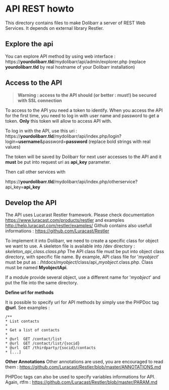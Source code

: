 API REST howto
==============

This directory contains files to make Dolibarr a server of REST Web Services.
It depends on external library Restler.


Explore the api
---------------

You can explore API method by using web interface : https://**yourdolibarr.tld**/mydolibarr/api/admin/explorer.php (replace **yourdolibarr.tld** by real hostname of your Dolibarr installation)

Access to the API
-----------------

> **Warning : access to the API should (or better : must!) be secured with SSL connection**

To access to the API you need a token to identify. When you access the API for the first time, you need to log in with user name and password to get a token. **Only**  this token will allow to access API with.

To log in with the API, use this uri : https://**yourdolibarr.tld**/mydolibarr/api/index.php/login?login=**username**&password=**password** (replace bold strings with real values)

The token will be saved by Dolibarr for next user accesses to the API and it **must** be put into request uri as **api_key** parameter. 

Then call other services with

https://**yourdolibarr.tld**/mydolibarr/api/index.php/otherservice?api_key=**api_key**


Develop the API
---------------

The API uses Lucarast Restler framework. Please check documentation https://www.luracast.com/products/restler and examples http://help.luracast.com/restler/examples/ 
Github contains also usefull informations : https://github.com/Luracast/Restler

To implement it into Dolibarr, we need to create a specific class for object we want to use. A skeleton file is available into /dev directory : *skeleton_api_class.class.php* 
The API class file must be put into object class directory, with specific file name. By example, API class file for '*myobject*' must be put as : /htdocs/*myobject*/class/api_*myobject*.class.php. Class must be named  **MyobjectApi**.

If a module provide several object, use a different name for '*myobject*' and put the file into the same directory. 

**Define url for methods**

It is possible to specify url for API methods by simply use the PHPDoc tag **@url**. See examples :

    /**
    * List contacts
    * 
    * Get a list of contacts
    *
    * @url	GET /contact/list
    * @url	GET /contact/list/{socid}
    * @url	GET	/thirdparty/{socid}/contacts
    * [...]

**Other Annotations**
Other annotations are used, you are encouraged to read them : https://github.com/Luracast/Restler/blob/master/ANNOTATIONS.md

PHPDoc tags can also be used to specify variables informations for API. Again, rtfm : https://github.com/Luracast/Restler/blob/master/PARAM.md 


